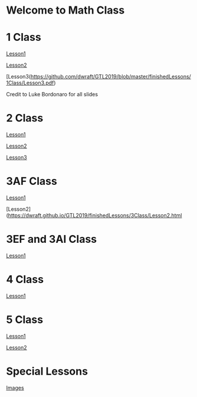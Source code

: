 # Welcome to Math Class

# 1 Class
[Lesson1](https://github.com/dwraft/GTL2019/blob/master/finishedLessons/1Class/Factoring_1-slides.pdf)

[Lesson2](https://github.com/dwraft/GTL2019/blob/master/finishedLessons/1Class/Lesson2.pdf)


[Lesson3(https://github.com/dwraft/GTL2019/blob/master/finishedLessons/1Class/Lesson3.pdf)

Credit to Luke Bordonaro for all slides
# 2 Class


[Lesson1](https://dwraft.github.io/GTL2019/finishedLessons/2Class/Lesson1.html)

[Lesson2](https://dwraft.github.io/GTL2019/finishedLessons/2Class/Lesson2.html)

[Lesson3](https://dwraft.github.io/GTL2019/finishedLessons/2Class/Lesson3.html)

# 3AF Class
[Lesson1](https://dwraft.github.io/GTL2019/finishedLessons/3Class/Lesson1.html)

[Lesson2](https://dwraft.github.io/GTL2019/finishedLessons/3Class/Lesson2.html

# 3EF and 3AI Class
[Lesson1](https://dwraft.github.io/GTL2019/finishedLessons/3Class2/Lesson1.html)


# 4 Class
[Lesson1](https://dwraft.github.io/GTL2019/finishedLessons/4Class/Lesson1.html)

# 5 Class
[Lesson1](https://dwraft.github.io/GTL2019/finishedLessons/5Class/Lesson1.html)

[Lesson2](https://dwraft.github.io/GTL2019/finishedLessons/5Class/Lesson2.html)

# Special Lessons

[Images](https://github.com/dwraft/GTL2019/blob/master/MathOfImages.ipynb)
